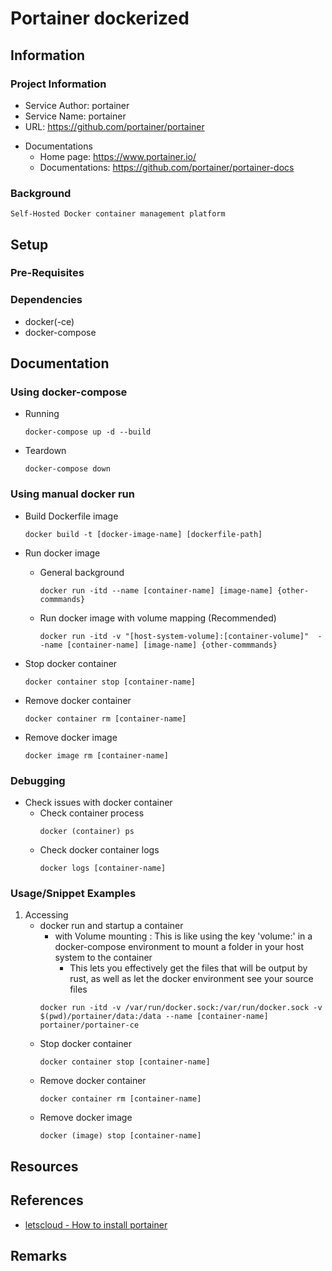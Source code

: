 # Portainer dockerized

## Information
### Project Information
+ Service Author: portainer
+ Service Name: portainer
+ URL: https://github.com/portainer/portainer
- Documentations 
    - Home page: https://www.portainer.io/
    - Documentations: https://github.com/portainer/portainer-docs

### Background
```
Self-Hosted Docker container management platform
```

## Setup
### Pre-Requisites


### Dependencies
+ docker(-ce)
+ docker-compose

## Documentation
### Using docker-compose
- Running
    ```console
    docker-compose up -d --build
    ```

- Teardown
    ```console
    docker-compose down
    ```

### Using manual docker run
- Build Dockerfile image
    ```console
    docker build -t [docker-image-name] [dockerfile-path]
    ```
- Run docker image
    - General background
        ```console
        docker run -itd --name [container-name] [image-name] {other-commmands}
        ```

    - Run docker image with volume mapping (Recommended)
        ```console
        docker run -itd -v "[host-system-volume]:[container-volume]"  --name [container-name] [image-name] {other-commmands}
        ```

- Stop docker container
    ```console
    docker container stop [container-name]
    ```
- Remove docker container
    ```console
    docker container rm [container-name]
    ```
- Remove docker image
    ```console
    docker image rm [container-name]
    ```

### Debugging
- Check issues with docker container
    - Check container process
        ```console
        docker (container) ps
        ```
    - Check docker container logs
        ```console
        docker logs [container-name]
        ```

### Usage/Snippet Examples
1. Accessing
    - docker run and startup a container
        + with Volume mounting : This is like using the key 'volume:' in a docker-compose environment to mount a folder in your host system to the container
            + This lets you effectively get the files that will be output by rust, as well as let the docker environment see your source files
        ```console
        docker run -itd -v /var/run/docker.sock:/var/run/docker.sock -v $(pwd)/portainer/data:/data --name [container-name] portainer/portainer-ce
        ```
    - Stop docker container
        ```console
        docker container stop [container-name]
        ```
    - Remove docker container
        ```console
        docker container rm [container-name]
        ```
    - Remove docker image
        ```console
        docker (image) stop [container-name]
        ```

## Resources

## References
+ [letscloud - How to install portainer](https://www.letscloud.io/community/how-to-install-portainer)

## Remarks
